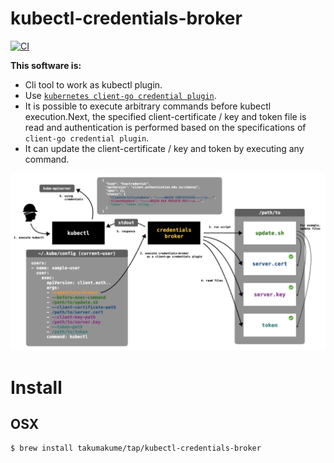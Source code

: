 # kubectl-credentials-broker

[![CI](https://github.com/takumakume/kubectl-credentials-broker/actions/workflows/ci.yml/badge.svg)](https://github.com/takumakume/kubectl-credentials-broker/actions/workflows/ci.yml)

**This software is:**

- Cli tool to work as kubectl plugin.
- Use [`kubernetes client-go credential plugin`](https://kubernetes.io/docs/reference/access-authn-authz/authentication/#client-go-credential-plugins).
- It is possible to execute arbitrary commands before kubectl execution.Next, the specified client-certificate / key and token file is read and authentication is performed based on the specifications of `client-go credential plugin`.
- It can update the client-certificate / key and token by executing any command.

![image](docs/credentials-broker.jpeg)



# Install

## OSX

```sh
$ brew install takumakume/tap/kubectl-credentials-broker
```
